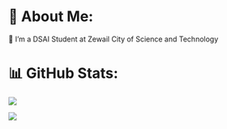 # 💫 About Me:
🔭 I’m a DSAI Student at Zewail City of Science and Technology 

# 📊 GitHub Stats:
![](https://nirzak-streak-stats.vercel.app/?user=bosy-ayman&theme=dark&hide_border=true) <p>
![](https://github-readme-stats.vercel.app/api/top-langs/?username=bosy-ayman&theme=dark&hide_border=true&include_all_commits=true&count_private=true&layout=compact)

<!-- Proudly created with GPRM ( https://gprm.itsvg.in ) -->
